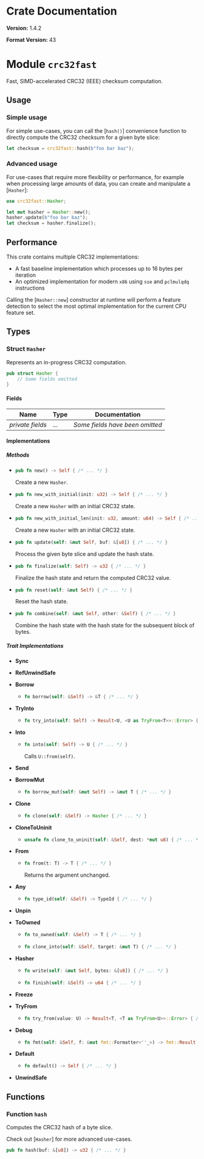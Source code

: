 # Crate Documentation

**Version:** 1.4.2

**Format Version:** 43

# Module `crc32fast`

Fast, SIMD-accelerated CRC32 (IEEE) checksum computation.

## Usage

### Simple usage

For simple use-cases, you can call the [`hash()`] convenience function to
directly compute the CRC32 checksum for a given byte slice:

```rust
let checksum = crc32fast::hash(b"foo bar baz");
```

### Advanced usage

For use-cases that require more flexibility or performance, for example when
processing large amounts of data, you can create and manipulate a [`Hasher`]:

```rust
use crc32fast::Hasher;

let mut hasher = Hasher::new();
hasher.update(b"foo bar baz");
let checksum = hasher.finalize();
```

## Performance

This crate contains multiple CRC32 implementations:

- A fast baseline implementation which processes up to 16 bytes per iteration
- An optimized implementation for modern `x86` using `sse` and `pclmulqdq` instructions

Calling the [`Hasher::new`] constructor at runtime will perform a feature detection to select the most
optimal implementation for the current CPU feature set.

## Types

### Struct `Hasher`

Represents an in-progress CRC32 computation.

```rust
pub struct Hasher {
    // Some fields omitted
}
```

#### Fields

| Name | Type | Documentation |
|------|------|---------------|
| *private fields* | ... | *Some fields have been omitted* |

#### Implementations

##### Methods

- ```rust
  pub fn new() -> Self { /* ... */ }
  ```
  Create a new `Hasher`.

- ```rust
  pub fn new_with_initial(init: u32) -> Self { /* ... */ }
  ```
  Create a new `Hasher` with an initial CRC32 state.

- ```rust
  pub fn new_with_initial_len(init: u32, amount: u64) -> Self { /* ... */ }
  ```
  Create a new `Hasher` with an initial CRC32 state.

- ```rust
  pub fn update(self: &mut Self, buf: &[u8]) { /* ... */ }
  ```
  Process the given byte slice and update the hash state.

- ```rust
  pub fn finalize(self: Self) -> u32 { /* ... */ }
  ```
  Finalize the hash state and return the computed CRC32 value.

- ```rust
  pub fn reset(self: &mut Self) { /* ... */ }
  ```
  Reset the hash state.

- ```rust
  pub fn combine(self: &mut Self, other: &Self) { /* ... */ }
  ```
  Combine the hash state with the hash state for the subsequent block of bytes.

##### Trait Implementations

- **Sync**
- **RefUnwindSafe**
- **Borrow**
  - ```rust
    fn borrow(self: &Self) -> &T { /* ... */ }
    ```

- **TryInto**
  - ```rust
    fn try_into(self: Self) -> Result<U, <U as TryFrom<T>>::Error> { /* ... */ }
    ```

- **Into**
  - ```rust
    fn into(self: Self) -> U { /* ... */ }
    ```
    Calls `U::from(self)`.

- **Send**
- **BorrowMut**
  - ```rust
    fn borrow_mut(self: &mut Self) -> &mut T { /* ... */ }
    ```

- **Clone**
  - ```rust
    fn clone(self: &Self) -> Hasher { /* ... */ }
    ```

- **CloneToUninit**
  - ```rust
    unsafe fn clone_to_uninit(self: &Self, dest: *mut u8) { /* ... */ }
    ```

- **From**
  - ```rust
    fn from(t: T) -> T { /* ... */ }
    ```
    Returns the argument unchanged.

- **Any**
  - ```rust
    fn type_id(self: &Self) -> TypeId { /* ... */ }
    ```

- **Unpin**
- **ToOwned**
  - ```rust
    fn to_owned(self: &Self) -> T { /* ... */ }
    ```

  - ```rust
    fn clone_into(self: &Self, target: &mut T) { /* ... */ }
    ```

- **Hasher**
  - ```rust
    fn write(self: &mut Self, bytes: &[u8]) { /* ... */ }
    ```

  - ```rust
    fn finish(self: &Self) -> u64 { /* ... */ }
    ```

- **Freeze**
- **TryFrom**
  - ```rust
    fn try_from(value: U) -> Result<T, <T as TryFrom<U>>::Error> { /* ... */ }
    ```

- **Debug**
  - ```rust
    fn fmt(self: &Self, f: &mut fmt::Formatter<''_>) -> fmt::Result { /* ... */ }
    ```

- **Default**
  - ```rust
    fn default() -> Self { /* ... */ }
    ```

- **UnwindSafe**
## Functions

### Function `hash`

Computes the CRC32 hash of a byte slice.

Check out [`Hasher`] for more advanced use-cases.

```rust
pub fn hash(buf: &[u8]) -> u32 { /* ... */ }
```

